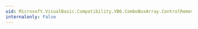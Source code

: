 ```yaml
---
uid: Microsoft.VisualBasic.Compatibility.VB6.ComboBoxArray.ControlRemoved
internalonly: False
---
```

